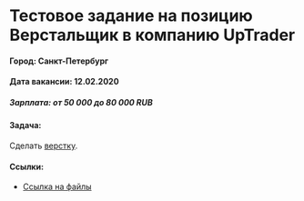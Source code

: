 # Тестовое задание на позицию Верстальщик в компанию UpTrader
#### Город: Санкт-Петербург
#### Дата вакансии: 12.02.2020
##### Зарплата: от 50 000 до 80 000 RUB

#### Задача:

Сделать <a target="_blank" href="https://drive.google.com/drive/folders/1fneP6LJFwxtuxY8BR53mKgSnTh_J3JRY">верстку</a>.


#### Ссылки:
- <a target="_blank" href="https://drive.google.com/drive/folders/1fneP6LJFwxtuxY8BR53mKgSnTh_J3JRY">Ссылка на файлы
</a>
